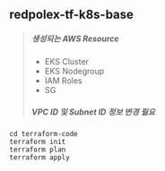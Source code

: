 ## redpolex-tf-k8s-base

> ##### 생성되는 AWS Resource 
> - EKS Cluster
> - EKS Nodegroup
> - IAM Roles
> - SG 
> ##### VPC ID 및 Subnet ID 정보 변경 필요

```
cd terraform-code
terraform init
terraform plan
terraform apply
```
